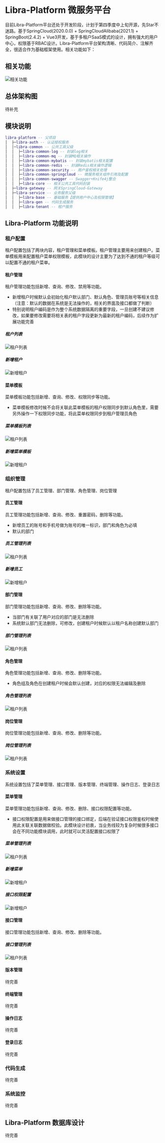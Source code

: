 # Libra-Platform 微服务平台
目前Libra-Platform平台还处于开发阶段，计划于第四季度中上旬开源，先Star不迷路。基于SpringCloud(2020.0.0) + SpringCloudAlibaba(2021.1) + SpringBoot(2.4.2) + Vue3开发，基于多租户SaaS模式的设计，拥有强大的用户中心，权限基于RBAC设计。Libra-Platform平台架构清晰、代码简介、注解齐全，很适合作为基础框架使用。相关功能如下：
## 相关功能
![相关功能](./docs/img/Libra-Platform平台规划.png)

## 总体架构图
待补充

## 模块说明
```lua
libra-platform -- 父项目
│  ├─libra-auth -- 认证授权服务
│  │─libra-common -- 公共工具父级
│  │  ├─libra-common-log -- 封装log相关
│  │  ├─libra-common-mq -- 封装MQ相关操作
│  │  ├─libra-common-mybatis -- 封装mybatis相关配置
│  │  ├─libra-common-redis -- 封装Redis相关操作逻辑
│  │  ├─libra-common-security -- 用户鉴权相关处理
│  │  ├─libra-common-springcloud -- 微服务相关组件引用及配置
│  │  ├─libra-common-swagger -- Swagger+Knife4j整合
│  │  ├─libra-core -- 相关公共工具代码封装
│  ├─libra-gateway -- 网关SpringCloud-Gateway
│  ├─libra-service -- 业务服务父级
│  │  ├─libra-base -- 基础服务【提供用户中心及权限管理】
│  │  ├─libra-gen -- 代码生成服务
│  │  ├─libra-tenant -- 租户服务
```

## Libra-Platform 功能说明

### 租户配置
租户配置包括了两块内容，租户管理和菜单模板。租户管理主要用来创建租户。菜单模板用来配置租户菜单权限模板，此模块的设计主要为了达到不通的租户等级可以配置不通的租户菜单。
#### 租户管理
租户管理功能包括新增、查询、修改、禁用等功能。
- 新增租户时候默认会初始化租户默认部门、默认角色、管理员账号等相关信息（注意：默认的数据在系统是无法操作的，相关的界面及接口都做了判断）
- 特别说明租户编码是作为整个系统数据隔离的重要字段，一旦创建不建议修改，如果要修改需要将相关表的租户字段更新为最新的租户编码，后续作为扩展功能完善

##### 租户列表
![租户列表](./docs/img/tenant-list.png)
##### 新增租户
![新增租户](./docs/img/tenant-add.png)

#### 菜单模板
菜单模板功能包括新增、查询、修改、权限同步等功能。
- 菜单模板修改时候不会将关联此菜单模板的租户权限同步到默认角色里，需要另外操作一下权限同步功能，将此菜单权限同步到租户管理员角色

##### 菜单模板列表
![租户列表](./docs/img/tenant-menu-listt.png)
##### 新增菜单模板
![新增租户](./docs/img/tenant-menu-add.png)


### 组织管理
租户配置包括了员工管理、部门管理、角色管理、岗位管理
#### 员工管理
员工管理功能包括新增、查询、修改、重置密码，删除等功能。
- 新增员工的账号和手机号做为账号的唯一标识，部门和角色为必填
- 默认的部门

##### 员工管理列表
![租户列表](./docs/img/p-emp-list.png)
##### 新增员工
![新增租户](./docs/img/p-emp-add.png)

#### 部门管理
部门管理功能包括新增、查询、修改、删除等功能。
- 当部门有关联了用户对应的部门是无法删除
- 系统默认部门无法删除，可修改，创建租户时候默认以租户名称创建默认部门
##### 部门管理列表
![租户列表](./docs/img/p-dept-list.png)

#### 角色管理
角色管理功能包括新增、查询、修改、删除等功能。
- 角色组及角色在创建租户时候会默认创建，对应的权限无法编辑及删除
##### 角色管理列表
![租户列表](./docs/img/p-role-list.png)

#### 岗位管理
岗位管理功能包括新增、查询、修改、删除等功能。
##### 岗位管理列表
![租户列表](./docs/img/p-position-list.png)

### 系统设置
系统设置包括了菜单管理、接口管理、版本管理、终端管理、操作日志、登录日志
#### 菜单管理
菜单管理功能包括新增、查询、修改、删除、接口权限配置等功能。
- 接口权限配置是用来做接口管理的接口绑定，后端在验证接口权限鉴权时候使用此关联关联数据做校验。此模块设计初衷，当业务线较为复杂时候很多接口会在不同功能模块调用，此时就可以灵活配置接口权限了

##### 菜单管理列表
![租户列表](./docs/img/system-menu-list.png)
##### 新增菜单
![新增租户](./docs/img/system-menu-add.png)
##### 接口权限配置
![新增租户](./docs/img/system-menu-interface-add.png)

#### 接口管理
接口管理功能包括新增、查询、修改、删除等功能。
##### 接口管理列表
![租户列表](./docs/img/system-interface-list.png)

#### 版本管理
待完善

#### 终端管理
待完善

#### 操作日志
待完善

#### 登录日志
待完善

### 代码生成
待完善

### 系统监控
待完善

## Libra-Platform 数据库设计
待完善



